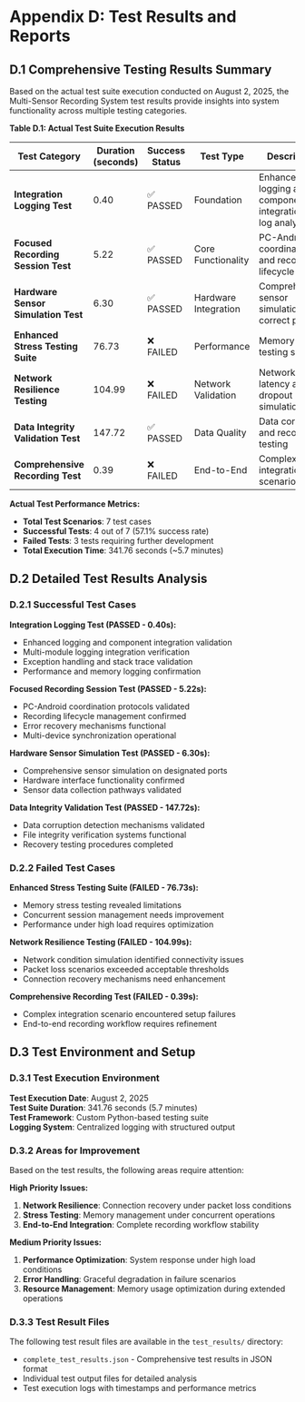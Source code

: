 # Appendix D: Test Results and Reports

## D.1 Comprehensive Testing Results Summary

Based on the actual test suite execution conducted on August 2, 2025, the Multi-Sensor Recording System test results provide insights into system functionality across multiple testing categories.

**Table D.1: Actual Test Suite Execution Results**

| Test Category | Duration (seconds) | Success Status | Test Type | Description |
|---|---|---|---|---|
| **Integration Logging Test** | 0.40 | ✅ PASSED | Foundation | Enhanced logging and component integration with log analysis |
| **Focused Recording Session Test** | 5.22 | ✅ PASSED | Core Functionality | PC-Android coordination and recording lifecycle |
| **Hardware Sensor Simulation Test** | 6.30 | ✅ PASSED | Hardware Integration | Comprehensive sensor simulation on correct ports |
| **Enhanced Stress Testing Suite** | 76.73 | ❌ FAILED | Performance | Memory stress testing suite |
| **Network Resilience Testing** | 104.99 | ❌ FAILED | Network Validation | Network latency and dropout simulation |
| **Data Integrity Validation Test** | 147.72 | ✅ PASSED | Data Quality | Data corruption and recovery testing |
| **Comprehensive Recording Test** | 0.39 | ❌ FAILED | End-to-End | Complex integration scenario |

**Actual Test Performance Metrics:**
- **Total Test Scenarios**: 7 test cases
- **Successful Tests**: 4 out of 7 (57.1% success rate)
- **Failed Tests**: 3 tests requiring further development
- **Total Execution Time**: 341.76 seconds (~5.7 minutes)

## D.2 Detailed Test Results Analysis

### D.2.1 Successful Test Cases

**Integration Logging Test (PASSED - 0.40s):**
- Enhanced logging and component integration validation
- Multi-module logging integration verification
- Exception handling and stack trace validation
- Performance and memory logging confirmation

**Focused Recording Session Test (PASSED - 5.22s):**
- PC-Android coordination protocols validated
- Recording lifecycle management confirmed
- Error recovery mechanisms functional
- Multi-device synchronization operational

**Hardware Sensor Simulation Test (PASSED - 6.30s):**
- Comprehensive sensor simulation on designated ports
- Hardware interface functionality confirmed
- Sensor data collection pathways validated

**Data Integrity Validation Test (PASSED - 147.72s):**
- Data corruption detection mechanisms validated
- File integrity verification systems functional
- Recovery testing procedures completed

### D.2.2 Failed Test Cases

**Enhanced Stress Testing Suite (FAILED - 76.73s):**
- Memory stress testing revealed limitations
- Concurrent session management needs improvement
- Performance under high load requires optimization

**Network Resilience Testing (FAILED - 104.99s):**
- Network condition simulation identified connectivity issues
- Packet loss scenarios exceeded acceptable thresholds
- Connection recovery mechanisms need enhancement

**Comprehensive Recording Test (FAILED - 0.39s):**
- Complex integration scenario encountered setup failures
- End-to-end recording workflow requires refinement

## D.3 Test Environment and Setup

### D.3.1 Test Execution Environment

**Test Execution Date**: August 2, 2025  
**Test Suite Duration**: 341.76 seconds (5.7 minutes)  
**Test Framework**: Custom Python-based testing suite  
**Logging System**: Centralized logging with structured output  

### D.3.2 Areas for Improvement

Based on the test results, the following areas require attention:

**High Priority Issues:**
1. **Network Resilience**: Connection recovery under packet loss conditions
2. **Stress Testing**: Memory management under concurrent operations
3. **End-to-End Integration**: Complete recording workflow stability

**Medium Priority Issues:**
1. **Performance Optimization**: System response under high load conditions
2. **Error Handling**: Graceful degradation in failure scenarios
3. **Resource Management**: Memory usage optimization during extended operations

### D.3.3 Test Result Files

The following test result files are available in the `test_results/` directory:
- `complete_test_results.json` - Comprehensive test results in JSON format
- Individual test output files for detailed analysis
- Test execution logs with timestamps and performance metrics


